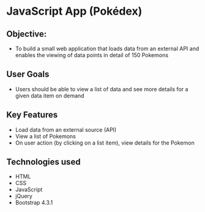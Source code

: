 # JavaScript App (Pokédex)

## Objective:

* To build a small web application that loads data from an
  external API and enables the viewing of data points in detail of 150 Pokemons

##  User Goals

*  Users should be able to view a list of data and see more details for a given data item on demand

## Key Features

* Load data from an external source (API)
* View a list of Pokemons
* On user action (by clicking on a list item), view details for the Pokemon

## Technologies used

* HTML
* CSS
* JavaScript
* jQuery
* Bootstrap 4.3.1
